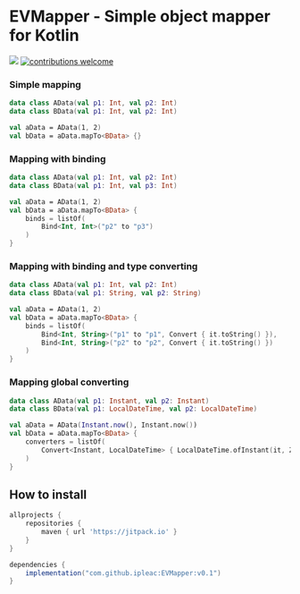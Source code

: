 # EVMapper - Simple object mapper for Kotlin
[![](https://jitpack.io/v/ipleac/EVMapper.svg)](https://jitpack.io/#ipleac/EVMapper) [![contributions welcome](https://img.shields.io/badge/contributions-welcome-brightgreen.svg?style=flat)](https://github.com/dwyl/esta/issues)
### Simple mapping

```kotlin
data class AData(val p1: Int, val p2: Int)
data class BData(val p1: Int, val p2: Int)

val aData = AData(1, 2)
val bData = aData.mapTo<BData> {}
```

### Mapping with binding

```kotlin
data class AData(val p1: Int, val p2: Int)
data class BData(val p1: Int, val p3: Int)

val aData = AData(1, 2)
val bData = aData.mapTo<BData> {
    binds = listOf(
        Bind<Int, Int>("p2" to "p3")
    )
}
```

### Mapping with binding and type converting

```kotlin
data class AData(val p1: Int, val p2: Int)
data class BData(val p1: String, val p2: String)

val aData = AData(1, 2)
val bData = aData.mapTo<BData> {
    binds = listOf(
        Bind<Int, String>("p1" to "p1", Convert { it.toString() }),
        Bind<Int, String>("p2" to "p2", Convert { it.toString() })
    )
}
```

### Mapping global converting

```kotlin
data class AData(val p1: Instant, val p2: Instant)
data class BData(val p1: LocalDateTime, val p2: LocalDateTime)

val aData = AData(Instant.now(), Instant.now())
val bData = aData.mapTo<BData> {
    converters = listOf(
        Convert<Instant, LocalDateTime> { LocalDateTime.ofInstant(it, ZoneOffset.UTC) }
    )
}
```

## How to install

```groovy
allprojects {
    repositories {
        maven { url 'https://jitpack.io' }
    }
}

dependencies {
    implementation("com.github.ipleac:EVMapper:v0.1")
}
```